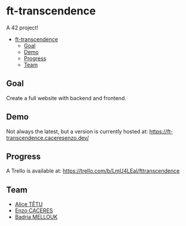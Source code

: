# ft-transcendence

A 42 project!

- [ft-transcendence](#ft-transcendence)
  - [Goal](#goal)
  - [Demo](#demo)
  - [Progress](#progress)
  - [Team](#team)

## Goal

Create a full website with backend and frontend.

## Demo

Not always the latest, but a version is currently hosted at: https://ft-transcendence.caceresenzo.dev/

## Progress

A Trello is available at: https://trello.com/b/LmU4LEal/fttranscendence

## Team

- [Alice TÊTU](https://profile.intra.42.fr/users/atetu)
- [Enzo CACERES](https://profile.intra.42.fr/users/ecaceres)
- [Badria MELLOUK](https://profile.intra.42.fr/users/bmellouk)
